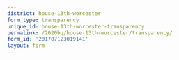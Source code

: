 ```yaml
---
district: house-13th-worcester
form_type: transparency
unique_id: house-13th-worcester-transparency
permalink: /2020bq/house-13th-worcester/transparency/
form_id: '201707123019141'
layout: form
---
```

